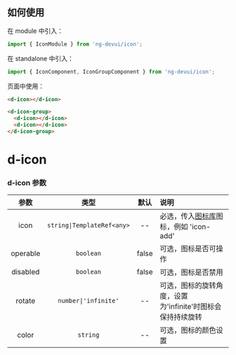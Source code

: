 ## 如何使用

在 module 中引入：

```typescript
import { IconModule } from 'ng-devui/icon';
```

在 standalone 中引入：

```typescript
import { IconComponent, IconGroupComponent } from 'ng-devui/icon';
```

页面中使用：

```html
<d-icon></d-icon>

<d-icon-group>
  <d-icon></d-icon>
  <d-icon></d-icon>
</d-icon-group>
```

# d-icon

### d-icon 参数

|   参数   |            类型            | 默认  | 说明                                                                                        |
| :------: | :------------------------: | :---: | :------------------------------------------------------------------------------------------ |
|   icon   | `string\|TemplateRef<any>` |  --   | 必选，传入[图标库](https://devui.design/icon/ruleResource)图标，例如 'icon-add' |
| operable |         `boolean`          | false | 可选，图标是否可操作                                                                        |
| disabled |         `boolean`          | false | 可选，图标是否禁用                                                                          |
|  rotate  |    `number\|'infinite'`    |  --   | 可选，图标的旋转角度，设置为'infinite'时图标会保持持续旋转                                  |
|  color  |    `string`    |  --   | 可选，图标的颜色设置                                |
